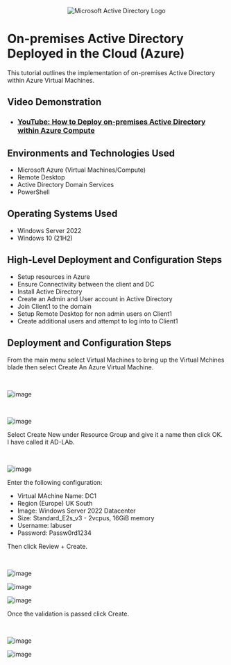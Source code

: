 <p align="center">
<img src="https://i.imgur.com/pU5A58S.png" alt="Microsoft Active Directory Logo"/>
</p>

<h1>On-premises Active Directory Deployed in the Cloud (Azure)</h1>
This tutorial outlines the implementation of on-premises Active Directory within Azure Virtual Machines.<br />


<h2>Video Demonstration</h2>

- ### [YouTube: How to Deploy on-premises Active Directory within Azure Compute](https://www.youtube.com)

<h2>Environments and Technologies Used</h2>

- Microsoft Azure (Virtual Machines/Compute)
- Remote Desktop
- Active Directory Domain Services
- PowerShell

<h2>Operating Systems Used </h2>

- Windows Server 2022
- Windows 10 (21H2)

<h2>High-Level Deployment and Configuration Steps</h2>

- Setup resources in Azure
- Ensure Connectiviity between the client and DC
- Install Active Directory
- Create an Admin and User account in Active Directory
- Join Client1 to the domain
- Setup Remote Desktop for non admin users on Client1
- Create additional users and attempt to log into to Client1

<h2>Deployment and Configuration Steps</h2>

<p>
From the main menu select Virtual Machines to bring up the Virtual Mchines blade then select Create An Azure Virtual Machine.
</p>
<br />

![image](https://github.com/keithmmitchell/configure-ad/assets/174253055/1814e180-87ca-4b91-ab3b-f3f318f28d12)

<br />

![image](https://github.com/keithmmitchell/configure-ad/assets/174253055/a47dd005-4c6c-459c-9a3c-c35289b6d7bb)


<p>
Select Create New under Resource Group and give it a name then click OK.  I have called it AD-LAb.
</p>

<br />

![image](https://github.com/keithmmitchell/configure-ad/assets/174253055/6123ce69-6af1-44ae-b55b-0b67857a68cf)

Enter the following configuration:

- Virtual MAchine Name: DC1
- Region (Europe) UK South
- Image: Windows Server 2022 Datacenter
- Size: Standard_E2s_v3 - 2vcpus, 16GiB memory
- Username: labuser
- Password: Passw0rd1234

Then click Review + Create.

<br />

![image](https://github.com/keithmmitchell/configure-ad/assets/174253055/b8eaf705-164f-4dbc-b415-00f47e52d51a)

![image](https://github.com/keithmmitchell/configure-ad/assets/174253055/ad3546bf-c216-4ae0-bb51-4dff34b286c5)

![image](https://github.com/keithmmitchell/configure-ad/assets/174253055/296542d1-ff87-4065-be7c-72abfb1be3ca)

Once the validation is passed click Create.

<br />

![image](https://github.com/keithmmitchell/configure-ad/assets/174253055/65fc12d9-7ee0-4f89-a522-c6af71a6b604)

![image](https://github.com/keithmmitchell/configure-ad/assets/174253055/ab2fc7d6-289e-411b-8194-d10c199d483c)





